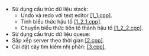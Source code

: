 * Sử dụng cấu trúc dữ liệu stack:
  * Undo và redo với text editor [[1_1.cpp]](https://github.com/phamxuansang241/Bai-tap-KTLT/blob/main/Tuan%208/1_1.cpp).
  * Tính biểu thức hậu tố [[1_2_1.cpp]](https://github.com/phamxuansang241/Bai-tap-KTLT/blob/main/Tuan%208/1_2_1.cpp).
  * Chuyển biểu thức tiền tố thành hậu tố [[1_2_2.cpp]](https://github.com/phamxuansang241/Bai-tap-KTLT/blob/main/Tuan%208/1_2_2.cpp).
 * Sử dụng cấu trực dữ liệu queue:
  * Sắp xếp server theo thời gian [[2.cpp]](https://github.com/phamxuansang241/Bai-tap-KTLT/blob/main/Tuan%208/2.cpp). 
 * Cài đặt cây tìm kiếm nhị phân: [[3.cpp]](https://github.com/phamxuansang241/Bai-tap-KTLT/blob/main/Tuan%208/3.cpp).
